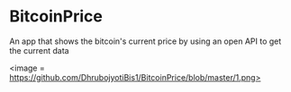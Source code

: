 # BitcoinPrice

An app that shows the bitcoin's current price by using an open API to get the current data 

<image = https://github.com/DhrubojyotiBis1/BitcoinPrice/blob/master/1.png>
